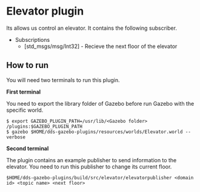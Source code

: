 # Elevator plugin
Its allows us control an elevator. It contains the following subscriber.
* Subscriptions
    * [std_msgs/msg/Int32] - Recieve the next floor of the elevator

## How to run
You will need two terminals to run this plugin. 

**First terminal**

You need to export the library folder of Gazebo before run Gazebo with the specific world.

```
$ export GAZEBO_PLUGIN_PATH=/usr/lib/<Gazebo folder> /plugins:$GAZEBO_PLUGIN_PATH
$ gazebo $HOME/dds-gazebo-plugins/resources/worlds/Elevator.world --verbose
```
**Second terminal**

The plugin contains an example publisher to send information to the elevator. You need to run this publisher to change its current floor.
```
$HOME/dds-gazebo-plugins/build/src/elevator/elevatorpublisher <domain id> <topic name> <next floor>
```